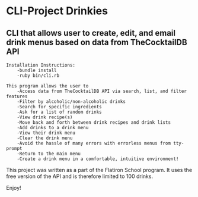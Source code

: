 # CLI-Project Drinkies

## CLI that allows user to create, edit, and email drink menus based on data from TheCocktailDB API

~~~~~~~~~~~~~~~~~~~~~~~~~~~~
Installation Instructions:
    -bundle install
    -ruby bin/cli.rb
~~~~~~~~~~~~~~~~~~~~~~~~~~~~
~~~~~~~~~~~~~~~~~~~~~~~~~~~~
This program allows the user to
    -Access data from TheCocktailDB API via search, list, and filter features
    -Filter by alcoholic/non-alcoholic drinks
    -Search for specific ingredients
    -Ask for a list of random drinks
    -View drink recipe(s)
    -Move back and forth between drink recipes and drink lists
    -Add drinks to a drink menu
    -View their drink menu
    -Clear the drink menu 
    -Avoid the hassle of many errors with errorless menus from tty-prompt
    -Return to the main menu
    -Create a drink menu in a comfortable, intuitive environment!
~~~~~~~~~~~~~~~~~~~~~~~~~~~~~
    
This project was written as a part of the Flatiron School program. It uses the free version of the API and is therefore limited to 100 drinks.

Enjoy!